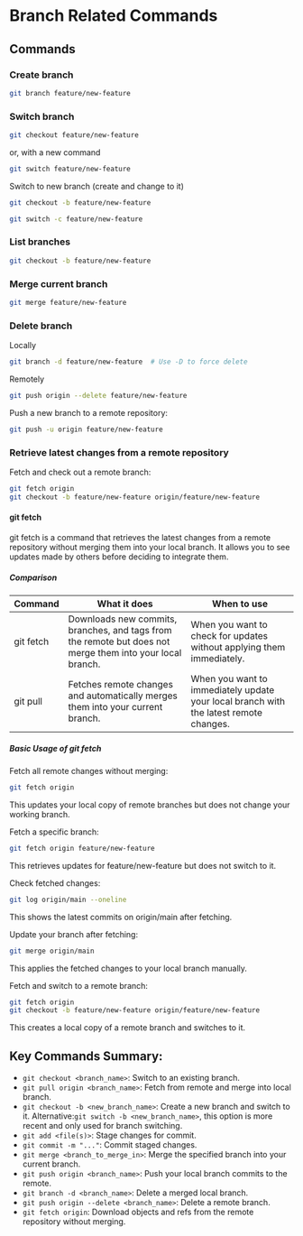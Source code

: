 # Branch Related Commands

## Commands


### Create branch

```sh
git branch feature/new-feature
```

### Switch branch

```sh
git checkout feature/new-feature
```
or, with a new command
```sh
git switch feature/new-feature
```

Switch to new branch (create and change to it)
```sh
git checkout -b feature/new-feature
```

```sh
git switch -c feature/new-feature
```
### List branches

```sh
git checkout -b feature/new-feature
```

### Merge current branch
```sh
git merge feature/new-feature
```


### Delete branch

Locally
```sh
git branch -d feature/new-feature  # Use -D to force delete
```
Remotely
```sh
git push origin --delete feature/new-feature
```

Push a new branch to a remote repository:
```sh
git push -u origin feature/new-feature
```
### Retrieve latest changes from a remote repository

Fetch and check out a remote branch:
```sh
git fetch origin
git checkout -b feature/new-feature origin/feature/new-feature
```

#### git fetch
git fetch is a command that retrieves the latest changes from a remote repository without merging them into your local branch. It allows you to see updates made by others before deciding to integrate them.

##### Comparison

|Command|What it does|When to use|
|----|-----|---|
|git fetch|Downloads new commits, branches, and tags from the remote but does not merge them into your local branch.|When you want to check for updates without applying them immediately.|
|git pull|Fetches remote changes and automatically merges them into your current branch.|When you want to immediately update your local branch with the latest remote changes.|


##### Basic Usage of git fetch

Fetch all remote changes without merging:

```sh
git fetch origin
```

This updates your local copy of remote branches but does not change your working branch.

Fetch a specific branch:

```sh
git fetch origin feature/new-feature
```

This retrieves updates for feature/new-feature but does not switch to it.

Check fetched changes:

```sh
git log origin/main --oneline
```

This shows the latest commits on origin/main after fetching.

Update your branch after fetching:

```sh
git merge origin/main
```

This applies the fetched changes to your local branch manually.

Fetch and switch to a remote branch:

```sh
git fetch origin
git checkout -b feature/new-feature origin/feature/new-feature
```

This creates a local copy of a remote branch and switches to it.


## Key Commands Summary:
- `git checkout <branch_name>`: Switch to an existing branch.
- `git pull origin <branch_name>`: Fetch from remote and merge into local branch.
- `git checkout -b <new_branch_name>`: Create a new branch and switch to it. Alternative:`git switch -b <new_branch_name>`, this option is more recent and only used for branch switching.
- `git add <file(s)>`: Stage changes for commit.
- `git commit -m "..."`: Commit staged changes.
- `git merge <branch_to_merge_in>`: Merge the specified branch into your current branch.
- `git push origin <branch_name>`: Push your local branch commits to the remote.
- `git branch -d <branch_name>`: Delete a merged local branch.
- `git push origin --delete <branch_name>`: Delete a remote branch.
- `git fetch origin`: Download objects and refs from the remote repository without merging.
